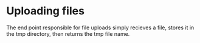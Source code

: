 # Uploading files

The end point responsible for file uploads simply recieves a file, stores it in the tmp directory, then returns the tmp file name.